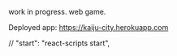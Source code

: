 work in progress. web game.

Deployed app:
https://kaiju-city.herokuapp.com

// "start": "react-scripts start",
